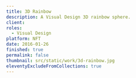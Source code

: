 ```yaml
---
title: 3D Rainbow
description: A Visual Design 3D rainbow sphere.
client:
roles:
  - Visual Design
platform: NFT
date: 2016-01-26
finished: true
permalink: false
thumbnail: src/static/work/3d-rainbow.jpg
eleventyExcludeFromCollections: true
---
```

